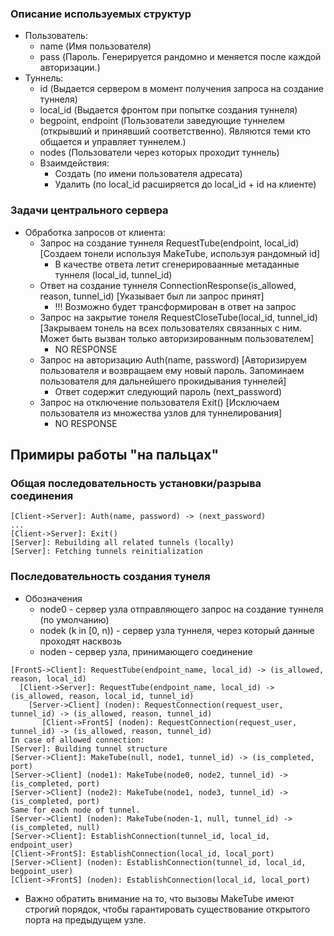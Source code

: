 ### Описание используемых структур
- Пользователь:
  - name (Имя пользователя)
  - pass (Пароль. Генерируется рандомно и меняется после каждой авторизации.)
- Туннель:
  - id (Выдается сервером в момент получения запроса на создание туннеля)
  - local_id (Выдается фронтом при попытке создания туннеля)
  - begpoint, endpoint (Пользователи заведующие туннелем (открывший и принявший соответственно). Являются теми кто общается и управляет туннелем.)
  - nodes (Пользователи через которых проходит туннель)
  - Взаимдействия:
    - Создать (по имени пользователя адресата)
    - Удалить (по local_id расширяется до local_id + id на клиенте)

### Задачи центрального сервера
- Обработка запросов от клиента:
  - Запрос на создание туннеля RequestTube(endpoint, local_id) [Создаем тонели используя MakeTube, используя рандомный id]
    - В качестве ответа летит сгенерироваанные метаданные туннеля (local_id, tunnel_id)
  - Ответ на создание туннеля ConnectionResponse(is_allowed, reason, tunnel_id) [Указывает был ли запрос принят]
    - !!! Возможно будет трансформирован в ответ на запрос
  - Запрос на закрытие тонеля RequestCloseTube(local_id, tunnel_id) [Закрываем тонель на всех пользователях связанных с ним. Может быть вызван только авторизированным пользователем]
    - NO RESPONSE
  - Запрос на авторизацию Auth(name, password) [Авторизируем пользователя и возвращаем ему новый пароль. Запоминаем пользователя для дальнейшего прокидывания туннелей]
    - Ответ содержит следующий пароль (next_password)
  - Запрос на отключение пользователя Exit() [Исключаем пользователя из множества узлов для туннелирования]
    - NO RESPONSE


## Примиры работы "на пальцах"

### Общая последовательность установки/разрыва соединения
```
[Client->Server]: Auth(name, password) -> (next_password)
...
[Client->Server]: Exit()
[Server]: Rebuilding all related tunnels (locally)
[Server]: Fetching tunnels reinitialization
```

### Последовательность создания тунеля
- Обозначения
  - node0 - сервер узла отправляющего запрос на создание туннеля (по умолчанию)
  - nodek (k in [0, n)) - сервер узла туннеля, через который данные проходят насквозь
  - noden - сервер узла, принимающего соединение

```
[FrontS->Client]: RequestTube(endpoint_name, local_id) -> (is_allowed, reason, local_id)
  [Client->Server]: RequestTube(endpoint_name, local_id) -> (is_allowed, reason, local_id, tunnel_id)
    [Server->Client] (noden): RequestConnection(request_user, tunnel_id) -> (is_allowed, reason, tunnel_id)
       [Client->FrontS] (noden): RequestConnection(request_user, tunnel_id) -> (is_allowed, reason, tunnel_id)
In case of allowed connection:
[Server]: Building tunnel structure
[Server->Client]: MakeTube(null, node1, tunnel_id) -> (is_completed, port)
[Server->Client] (node1): MakeTube(node0, node2, tunnel_id) -> (is_completed, port)
[Server->Client] (node2): MakeTube(node1, node3, tunnel_id) -> (is_completed, port)
Same for each node of tunnel.
[Server->Client] (noden): MakeTube(noden-1, null, tunnel_id) -> (is_completed, null)
[Server->Client]: EstablishConnection(tunnel_id, local_id, endpoint_user)
[Client->FrontS]: EstablishConnection(local_id, local_port)
[Server->Client] (noden): EstablishConnection(tunnel_id, local_id, begpoint_user)
[Client->FrontS] (noden): EstablishConnection(local_id, local_port)
```

- Важно обратить внимание на то, что вызовы MakeTube имеют строгий порядок, чтобы гарантировать существование открытого порта на предыдущем узле.